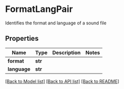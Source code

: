 # FormatLangPair

Identifies the format and language of a sound file
## Properties
Name | Type | Description | Notes
------------ | ------------- | ------------- | -------------
**format** | **str** |  |
**language** | **str** |  |

[[Back to Model list]](../README.md#documentation-for-models) [[Back to API list]](../README.md#documentation-for-api-endpoints) [[Back to README]](../README.md)
